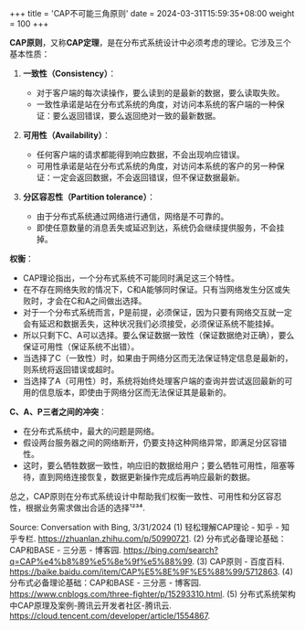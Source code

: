 +++
title = 'CAP不可能三角原则'
date = 2024-03-31T15:59:35+08:00
weight = 100
+++

**CAP原则**，又称**CAP定理**，是在分布式系统设计中必须考虑的理论。它涉及三个基本性质：

1. **一致性（Consistency）**：
    - 对于客户端的每次读操作，要么读到的是最新的数据，要么读取失败。
    - 一致性承诺是站在分布式系统的角度，对访问本系统的客户端的一种保证：要么返回错误，要么返回绝对一致的最新数据。

2. **可用性（Availability）**：
    - 任何客户端的请求都能得到响应数据，不会出现响应错误。
    - 可用性承诺是站在分布式系统的角度，对访问本系统的客户的另一种保证：一定会返回数据，不会返回错误，但不保证数据最新。

3. **分区容忍性（Partition tolerance）**：
    - 由于分布式系统通过网络进行通信，网络是不可靠的。
    - 即使任意数量的消息丢失或延迟到达，系统仍会继续提供服务，不会挂掉。

**权衡**：
- CAP理论指出，一个分布式系统不可能同时满足这三个特性。
- 在不存在网络失败的情况下，C和A能够同时保证。只有当网络发生分区或失败时，才会在C和A之间做出选择。
- 对于一个分布式系统而言，P是前提，必须保证，因为只要有网络交互就一定会有延迟和数据丢失，这种状况我们必须接受，必须保证系统不能挂掉。
- 所以只剩下C、A可以选择。要么保证数据一致性（保证数据绝对正确），要么保证可用性（保证系统不出错）。
- 当选择了C（一致性）时，如果由于网络分区而无法保证特定信息是最新的，则系统将返回错误或超时。
- 当选择了A（可用性）时，系统将始终处理客户端的查询并尝试返回最新的可用的信息版本，即使由于网络分区而无法保证其是最新的。

**C、A、P三者之间的冲突**：
- 在分布式系统中，最大的问题是网络。
- 假设两台服务器之间的网络断开，仍要支持这种网络异常，即满足分区容错性。
- 这时，要么牺牲数据一致性，响应旧的数据给用户；要么牺牲可用性，阻塞等待，直到网络连接恢复，数据更新操作完成后再响应最新的数据。

总之，CAP原则在分布式系统设计中帮助我们权衡一致性、可用性和分区容忍性，根据业务需求做出合适的选择¹²³⁴.

Source: Conversation with Bing, 3/31/2024
(1) 轻松理解CAP理论 - 知乎 - 知乎专栏. https://zhuanlan.zhihu.com/p/50990721.
(2) 分布式必备理论基础：CAP和BASE - 三分恶 - 博客园. https://bing.com/search?q=CAP%e4%b8%89%e5%8e%9f%e5%88%99.
(3) CAP原则 - 百度百科. https://baike.baidu.com/item/CAP%E5%8E%9F%E5%88%99/5712863.
(4) 分布式必备理论基础：CAP和BASE - 三分恶 - 博客园. https://www.cnblogs.com/three-fighter/p/15293310.html.
(5) 分布式系统架构中CAP原理及案例-腾讯云开发者社区-腾讯云. https://cloud.tencent.com/developer/article/1554867.
